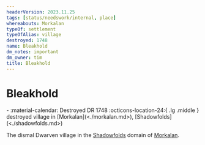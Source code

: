```yaml
---
headerVersion: 2023.11.25
tags: [status/needswork/internal, place]
whereabouts: Morkalan
typeOf: settlement
typeOfAlias: village
destroyed: 1748
name: Bleakhold
dm_notes: important
dm_owner: tim
title: Bleakhold
---
```

# Bleakhold
<div class="grid cards ext-narrow-margin ext-one-column" markdown>
-  
   :material-calendar: Destroyed DR 1748  
    :octicons-location-24:{ .lg .middle } destroyed village in [Morkalan](<./morkalan.md>), [Shadowfolds](<./shadowfolds.md>)  
</div>




The dismal Dwarven village in the [Shadowfolds](<./shadowfolds.md>) domain of [Morkalan](<./morkalan.md>). 
